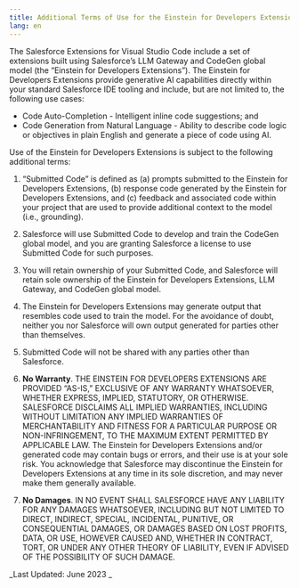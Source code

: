 ```yaml
---
title: Additional Terms of Use for the Einstein for Developers Extension
lang: en
---
```


The Salesforce Extensions for Visual Studio Code include a set of extensions built using Salesforce’s LLM Gateway and CodeGen global model (the “Einstein for Developers Extensions”). The Einstein for Developers Extensions provide generative AI capabilities directly within your standard Salesforce IDE tooling and include, but are not limited to, the following use cases:

- Code Auto-Completion - Intelligent inline code suggestions; and
- Code Generation from Natural Language - Ability to describe code logic or objectives in plain English and generate a piece of code using AI.

Use of the Einstein for Developers Extensions is subject to the following additional terms:

1. “Submitted Code” is defined as (a) prompts submitted to the Einstein for Developers Extensions, (b) response code generated by the Einstein for Developers Extensions, and (c) feedback and associated code within your project that are used to provide additional context to the model (i.e., grounding).

2. Salesforce will use Submitted Code to develop and train the CodeGen global model, and you are granting Salesforce a license to use Submitted Code for such purposes.

3. You will retain ownership of your Submitted Code, and Salesforce will retain sole ownership of the Einstein for Developers Extensions, LLM Gateway, and CodeGen global model.

4. The Einstein for Developers Extensions may generate output that resembles code used to train the model. For the avoidance of doubt, neither you nor Salesforce will own output generated for parties other than themselves.

5. Submitted Code will not be shared with any parties other than Salesforce.

6. **No Warranty**. THE EINSTEIN FOR DEVELOPERS EXTENSIONS ARE PROVIDED “AS-IS,” EXCLUSIVE OF ANY WARRANTY WHATSOEVER, WHETHER EXPRESS, IMPLIED, STATUTORY, OR OTHERWISE. SALESFORCE DISCLAIMS ALL IMPLIED WARRANTIES, INCLUDING WITHOUT LIMITATION ANY IMPLIED WARRANTIES OF MERCHANTABILITY AND FITNESS FOR A PARTICULAR PURPOSE OR NON-INFRINGEMENT, TO THE MAXIMUM EXTENT PERMITTED BY APPLICABLE LAW. The Einstein for Developers Extensions and/or generated code may contain bugs or errors, and their use is at your sole risk. You acknowledge that Salesforce may discontinue the Einstein for Developers Extensions at any time in its sole discretion, and may never make them generally available.

7. **No Damages**. IN NO EVENT SHALL SALESFORCE HAVE ANY LIABILITY FOR ANY DAMAGES WHATSOEVER, INCLUDING BUT NOT LIMITED TO DIRECT, INDIRECT, SPECIAL, INCIDENTAL, PUNITIVE, OR CONSEQUENTIAL DAMAGES, OR DAMAGES BASED ON LOST PROFITS, DATA, OR USE, HOWEVER CAUSED AND, WHETHER IN CONTRACT, TORT, OR UNDER ANY OTHER THEORY OF LIABILITY, EVEN IF ADVISED OF THE POSSIBILITY OF SUCH DAMAGE.

_Last Updated: June 2023 _
